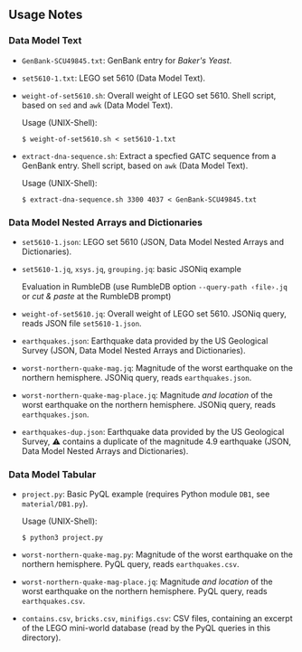 ## Usage Notes

### Data Model Text

- `GenBank-SCU49845.txt`: GenBank entry for *Baker's Yeast*.
- `set5610-1.txt`: LEGO set 5610 (Data Model Text).

- `weight-of-set5610.sh`: Overall weight of LEGO set 5610.  Shell script, based on `sed` and `awk` (Data Model Text).

  Usage (UNIX-Shell):
  ~~~
  $ weight-of-set5610.sh < set5610-1.txt
  ~~~

- `extract-dna-sequence.sh`: Extract a specfied GATC sequence from a GenBank entry.
  Shell script, based on `awk` (Data Model Text).
  
  Usage (UNIX-Shell):
  ~~~
  $ extract-dna-sequence.sh 3300 4037 < GenBank-SCU49845.txt
  ~~~

### Data Model Nested Arrays and Dictionaries

- `set5610-1.json`: LEGO set 5610 (JSON, Data Model Nested Arrays and Dictionaries).
- `set5610-1.jq`, `xsys.jq`, `grouping.jq`: basic JSONiq example

  Evaluation in RumbleDB (use RumbleDB option `--query-path ‹file›.jq` or _cut & paste_ at the RumbleDB prompt)

- `weight-of-set5610.jq`: Overall weight of LEGO set 5610. JSONiq query, reads JSON file `set5610-1.json`.
 
- `earthquakes.json`: Earthquake data provided by the US Geological Survey (JSON, Data Model Nested Arrays and Dictionaries).

- `worst-northern-quake-mag.jq`: Magnitude of the worst earthquake on the northern hemisphere. JSONiq query, reads `earthquakes.json`.

- `worst-northern-quake-mag-place.jq`: Magnitude _and location_ of the worst earthquake on the northern hemisphere. JSONiq query, reads `earthquakes.json`.

- `earthquakes-dup.json`: Earthquake data provided by the US Geological Survey, ⚠️ contains a duplicate of the magnitude 4.9 earthquake (JSON, Data Model Nested Arrays and Dictionaries).

### Data Model Tabular

 - `project.py`: Basic PyQL example (requires Python module `DB1`, see `material/DB1.py`). 

   Usage (UNIX-Shell):
   ~~~
   $ python3 project.py
   ~~~

- `worst-northern-quake-mag.py`: Magnitude of the worst earthquake on the northern hemisphere. PyQL query, reads `earthquakes.csv`.

- `worst-northern-quake-mag-place.jq`: Magnitude _and location_ of the worst earthquake on the northern hemisphere. PyQL query, reads `earthquakes.csv`.

- `contains.csv`, `bricks.csv`, `minifigs.csv`: CSV files, containing an excerpt
  of the LEGO mini-world database (read by the PyQL queries in this directory).

